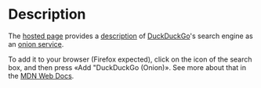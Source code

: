 # Description

The [hosted page](https://paveloom.github.io/DuckDuckGo.onion/) provides a
[description](https://paveloom.github.io/DuckDuckGo.onion/search.xml) of
[DuckDuckGo](https://duckduckgo.com/)'s search engine as an
[onion service](https://3g2upl4pq6kufc4m.onion).

To add it to your browser (Firefox expected), click on the icon of the search box, and then
press «Add "DuckDuckGo (Onion)». See more about that in the
[MDN Web Docs](https://developer.mozilla.org/en-US/docs/Web/OpenSearch#autodiscovery_of_search_plugins).
